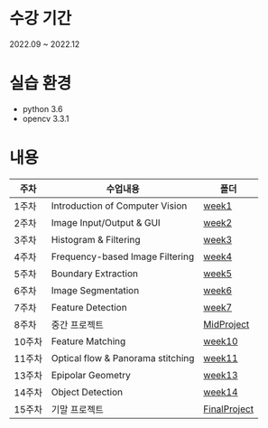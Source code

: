# 수강 기간
2022.09 ~ 2022.12

# 실습 환경
* python 3.6
* opencv 3.3.1

# 내용
|주차|수업내용|폴더|
|--|--|--|
|1주차|Introduction of Computer Vision|[week1](https://github.com/jsleeg98/ComputerVision_lecture/tree/master/week1)|
|2주차|Image Input/Output & GUI|[week2](https://github.com/jsleeg98/ComputerVision_lecture/tree/master/week2)|
|3주차|Histogram & Filtering|[week3](https://github.com/jsleeg98/ComputerVision_lecture/tree/master/week3)|
|4주차|Frequency-based Image Filtering|[week4](https://github.com/jsleeg98/ComputerVision_lecture/tree/master/week4)|
|5주차|Boundary Extraction|[week5](https://github.com/jsleeg98/ComputerVision_lecture/tree/master/week5)|
|6주차|Image Segmentation|[week6](https://github.com/jsleeg98/ComputerVision_lecture/tree/master/week6)|
|7주차|Feature Detection|[week7](https://github.com/jsleeg98/ComputerVision_lecture/tree/master/week7)|
|8주차|중간 프로젝트|[MidProject](https://github.com/jsleeg98/ComputerVision_lecture/tree/master/MidProject)|
|10주차|Feature Matching|[week10](https://github.com/jsleeg98/ComputerVision_lecture/tree/master/week10)|
|11주차|Optical flow & Panorama stitching|[week11](https://github.com/jsleeg98/ComputerVision_lecture/tree/master/week11)|
|13주차|Epipolar Geometry|[week13](https://github.com/jsleeg98/ComputerVision_lecture/tree/master/week13)|
|14주차|Object Detection|[week14](https://github.com/jsleeg98/ComputerVision_lecture/tree/master/week14)|
|15주차|기말 프로젝트|[FinalProject](https://github.com/jsleeg98/ComputerVision_lecture/tree/master/FinalProject)|
